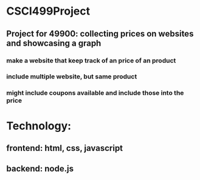 # CSCI499Project



## Project for 49900: collecting prices on websites and showcasing a graph
### make a website that keep track of an price of an product
### include multiple website, but same product
### might include coupons available and include those into the price

# Technology:
## frontend: html, css, javascript
## backend: node.js
